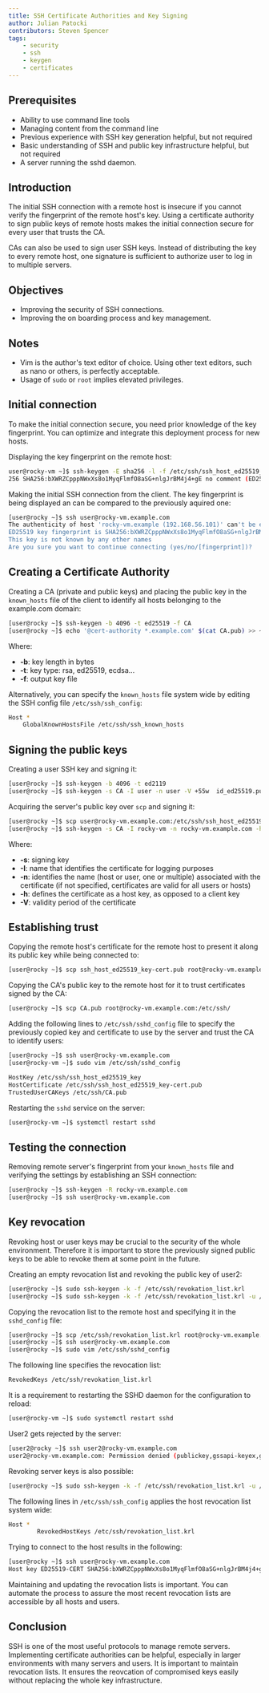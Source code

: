 ```yaml
---
title: SSH Certificate Authorities and Key Signing
author: Julian Patocki
contributors: Steven Spencer
tags:
    - security
    - ssh
    - keygen
    - certificates
---
```


## Prerequisites

* Ability to use command line tools
* Managing content from the command line
* Previous experience with SSH key generation helpful, but not required
* Basic understanding of SSH and public key infrastructure helpful, but not required
* A server running the sshd daemon.

## Introduction

The initial SSH connection with a remote host is insecure if you cannot verify the fingerprint of the remote host's key. Using a certificate authority to sign public keys of remote hosts makes the initial connection secure for every user that trusts the CA.

CAs can also be used to sign user SSH keys. Instead of distributing the key to every remote host, one signature is sufficient to authorize user to log in to multiple servers.

## Objectives

* Improving the security of SSH connections.
* Improving the on boarding process and key management.

## Notes

* Vim is the author's text editor of choice. Using other text editors, such as nano or others, is perfectly acceptable.
* Usage of `sudo` or `root` implies elevated privileges.

## Initial connection

To make the initial connection secure, you need prior knowledge of the key fingerprint. You can optimize and integrate this deployment process for new hosts.

Displaying the key fingerprint on the remote host:

```bash
user@rocky-vm ~]$ ssh-keygen -E sha256 -l -f /etc/ssh/ssh_host_ed25519_key.pub 
256 SHA256:bXWRZCpppNWxXs8o1MyqFlmfO8aSG+nlgJrBM4j4+gE no comment (ED25519)
```

Making the initial SSH connection from the client. The key fingerprint is being displayed an can be compared to the previously aquired one:

```bash
[user@rocky ~]$ ssh user@rocky-vm.example.com
The authenticity of host 'rocky-vm.example (192.168.56.101)' can't be established.
ED25519 key fingerprint is SHA256:bXWRZCpppNWxXs8o1MyqFlmfO8aSG+nlgJrBM4j4+gE.
This key is not known by any other names
Are you sure you want to continue connecting (yes/no/[fingerprint])?
```

## Creating a Certificate Authority

Creating a CA (private and public keys) and placing the public key in the `known_hosts` file of the client to identify all hosts belonging to the example.com domain:

```bash
[user@rocky ~]$ ssh-keygen -b 4096 -t ed25519 -f CA
[user@rocky ~]$ echo '@cert-authority *.example.com' $(cat CA.pub) >> ~/.ssh/known_hosts
```

Where:

* **-b**: key length in bytes
* **-t**: key type: rsa, ed25519, ecdsa...
* **-f**: output key file

Alternatively, you can specify the `known_hosts` file system wide by editing the SSH config file `/etc/ssh/ssh_config`:

```bash
Host *
    GlobalKnownHostsFile /etc/ssh/ssh_known_hosts
```

## Signing the public keys

Creating a user SSH key and signing it:

```bash
[user@rocky ~]$ ssh-keygen -b 4096 -t ed2119
[user@rocky ~]$ ssh-keygen -s CA -I user -n user -V +55w  id_ed25519.pub
```

Acquiring the server's public key over `scp` and signing it:

```bash
[user@rocky ~]$ scp user@rocky-vm.example.com:/etc/ssh/ssh_host_ed25519_key.pub .
[user@rocky ~]$ ssh-keygen -s CA -I rocky-vm -n rocky-vm.example.com -h -V +55w ssh_host_ed25519_key.pub
```

Where:

* **-s**: signing key
* **-I**: name that identifies the certificate for logging purposes
* **-n**: identifies the name (host or user, one or multiple) associated with the certificate (if not specified, certificates are valid for all users or hosts)
* **-h**: defines the certificate as a host key, as opposed to a client key
* **-V**: validity period of the certificate

## Establishing trust

Copying the remote host's certificate for the remote host to present it along its public key while being connected to:

```bash
[user@rocky ~]$ scp ssh_host_ed25519_key-cert.pub root@rocky-vm.example.com:/etc/ssh/
```

Copying the CA's public key to the remote host for it to trust certificates signed by the CA:

```bash
[user@rocky ~]$ scp CA.pub root@rocky-vm.example.com:/etc/ssh/
```

Adding the following lines to `/etc/ssh/sshd_config` file to specify the previously copied key and certificate to use by the server and trust the CA to identify users:

```bash
[user@rocky ~]$ ssh user@rocky-vm.example.com
[user@rocky-vm ~]$ sudo vim /etc/ssh/sshd_config
```

```bash
HostKey /etc/ssh/ssh_host_ed25519_key
HostCertificate /etc/ssh/ssh_host_ed25519_key-cert.pub
TrustedUserCAKeys /etc/ssh/CA.pub
```

Restarting the `sshd` service on the server:

```bash
[user@rocky-vm ~]$ systemctl restart sshd
```

## Testing the connection

Removing remote server's fingerprint from your `known_hosts` file and verifying the settings by establishing an SSH connection:

```bash
[user@rocky ~]$ ssh-keygen -R rocky-vm.example.com
[user@rocky ~]$ ssh user@rocky-vm.example.com
```

## Key revocation

Revoking host or user keys may be crucial to the security of the whole environment. Therefore it is important to store the previously signed public keys to be able to revoke them at some point in the future.

Creating an empty revocation list and revoking the public key of user2:

```bash
[user@rocky ~]$ sudo ssh-keygen -k -f /etc/ssh/revokation_list.krl
[user@rocky ~]$ sudo ssh-keygen -k -f /etc/ssh/revokation_list.krl -u /path/to/user2_id_ed25519.pub
```

Copying the revocation list to the remote host and specifying it in the `sshd_config` file:

```bash
[user@rocky ~]$ scp /etc/ssh/revokation_list.krl root@rocky-vm.example.com:/etc/ssh/
[user@rocky ~]$ ssh user@rocky-vm.example.com
[user@rocky ~]$ sudo vim /etc/ssh/sshd_config
```

The following line specifies the revocation list:

```bash
RevokedKeys /etc/ssh/revokation_list.krl
```

It is a requirement to restarting the SSHD daemon for the configuration to reload:

```bash
[user@rocky-vm ~]$ sudo systemctl restart sshd
```

User2 gets rejected by the server:

```bash
[user2@rocky ~]$ ssh user2@rocky-vm.example.com
user2@rocky-vm.example.com: Permission denied (publickey,gssapi-keyex,gssapi-with-mic).
```

Revoking server keys is also possible:

```bash
[user@rocky ~]$ sudo ssh-keygen -k -f /etc/ssh/revokation_list.krl -u /path/to/ssh_host_ed25519_key.pub
```

The following lines in `/etc/ssh/ssh_config` applies the host revocation list system wide:

```bash
Host *
        RevokedHostKeys /etc/ssh/revokation_list.krl
```

Trying to connect to the host results in the following:

```bash
[user@rocky ~]$ ssh user@rocky-vm.example.com
Host key ED25519-CERT SHA256:bXWRZCpppNWxXs8o1MyqFlmfO8aSG+nlgJrBM4j4+gE revoked by file /etc/ssh/revokation_list.krl
```

Maintaining and updating the revocation lists is important. You can automate the process to assure the most recent revocation lists are accessible by all hosts and users.

## Conclusion

SSH is one of the most useful protocols to manage remote servers. Implementing certificate authorities can be helpful, especially in larger environments with many servers and users.
It is important to maintain revocation lists. It ensures the reovcation of compromised keys easily without replacing the whole key infrastructure.
